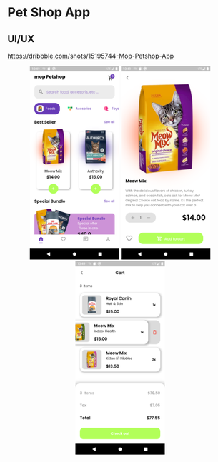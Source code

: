 # Pet Shop App


## UI/UX

https://dribbble.com/shots/15195744-Mop-Petshop-App



<p align="middle">
<img src="assets/preview/home.png" alt="HomePage" width="200">
<img src="assets/preview/detail.png" alt="Detail" width="200">
<img src="assets/preview/cart.png" alt="Cart" width="200">
</p>
